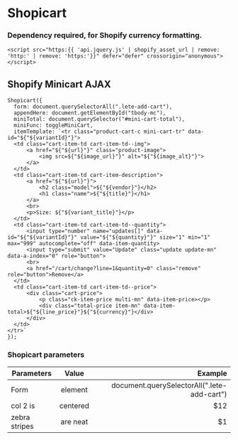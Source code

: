 # Shopicart
 
### Dependency required, for Shopify currency formatting.
```
<script src="https:{{ 'api.jquery.js' | shopify_asset_url | remove: 'http:' | remove: 'https:'}}" defer="defer" crossorigin="anonymous"></script>
```

## Shopify Minicart AJAX


```
Shopicart({
  form: document.querySelectorAll(".lete-add-cart"),
  appendHere: document.getElementById("tbody-mc"),
  miniTotal: document.querySelector("#mini-cart-total"),
  miniFunc: toggleMiniCart,
  itemTemplate: `<tr class="product-cart-c mini-cart-tr" data-id="${"${variantId}"}">
  <td class="cart-item-td cart-item-td--img">
      <a href="${"${url}"}" class="product-image">
          <img src=${"${image_url}"}" alt="${"${image_alt}"}">
      </a>
  </td>
  <td class="cart-item-td cart-item-description">
      <a href="${"${url}"}">
          <h2 class="model">${"${vendor}"}</h2>
          <h1 class="name">${"${title}"}</h1>
      </a>
      <br>
      <p>Size: ${"${variant_title}"}</p>
  </td>
  <td class="cart-item-td cart-item-td--quantity">
      <input type="number" name="updates[]" data-id="${"${variantId}"}" value="${"${quantity}"}" size="1" min="1" max="999" autocomplete="off" data-item-quantity>
      <input type="submit" value="Update" class="update update-mn" data-a-index="0" role="button">
      <br>
      <a href="/cart/change?line=1&quantity=0" class="remove" role="button">Remove</a>
  </td>
  <td class="cart-item-td cart-item-td--price">
      <div class="cart-price">
          <p class="ck-item-price multi-mn" data-item-price></p>
          <div class="total-price item-mn" data-item-total>${"${line_price}"}${"${currency}"}</div>
      </div>
  </td>
</tr>`
});
```

### Shopicart parameters

| Parameters    | Value           | Example  |
| ------------- |:-------------:| -----:|
| Form    | element | document.querySelectorAll(".lete-add-cart") |
| col 2 is      | centered      |   $12 |
| zebra stripes | are neat      |    $1 |
